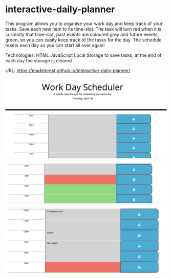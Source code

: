 # interactive-daily-planner

This program allows you to organise your work day and keep track of your tasks. Save each new item to its time-slot. The task will turn red when it is currently that time-slot, past events are coloured grey and future events, green, so you can easily keep track of the tasks for the day. The schedule resets each day so you can start all over again!

Technologies:
HTML
JavaScript 
Local Storage to save tasks, at the end of each day the storage is cleared

URL:
https://madsterest.github.io/interactive-daily-planner/

![Daily Planner](./assets/daily-planner-screenshot-updated.png)





![Coloured Tasks](./assets/coloured-tasks.png)






![Local Storage](./assets/local-storage.png)





